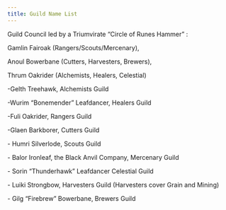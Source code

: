 ```yaml
---
title: Guild Name List
---
```


Guild Council led by a Triumvirate “Circle of Runes Hammer” : 

 

Gamlin Fairoak (Rangers/Scouts/Mercenary), 

 

Anoul Bowerbane (Cutters, Harvesters, Brewers), 

 

Thrum Oakrider (Alchemists, Healers, Celestial)

 

 -Gelth Treehawk, Alchemists Guild

 

 -Wurim “Bonemender” Leafdancer, Healers Guild

 

 -Fuli Oakrider, Rangers Guild

 

 -Glaen Barkborer, Cutters Guild

 

\- Humri Silverlode, Scouts Guild

 

\- Balor Ironleaf, the Black Anvil Company, Mercenary Guild 

 

\- Sorin “Thunderhawk” Leafdancer Celestial Guild

 

\- Luiki Strongbow, Harvesters Guild (Harvesters cover Grain and Mining)

 

\- Gilg “Firebrew” Bowerbane, Brewers Guild